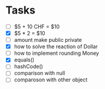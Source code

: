# Tasks
- [ ] $5 + 10 CHF = $10
- [x] $5 * 2 = $10
- [ ] amount make public private
- [x] how to solve the reaction of Dollar
- [ ] how to implement rounding Money
- [x] equals()
- [ ] hashCode()
- [ ] comparison with null
- [ ] comparoson with other object